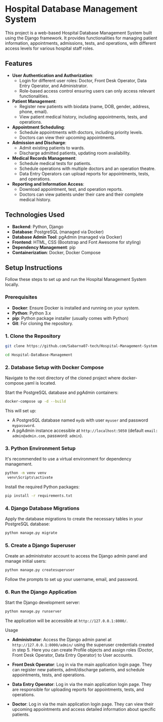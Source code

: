 # Hospital Database Management System

This project is a web-based Hospital Database Management System built using the Django framework. It provides functionalities for managing patient information, appointments, admissions, tests, and operations, with different access levels for various hospital staff roles.

## Features

* **User Authentication and Authorization**:
    * Login for different user roles: Doctor, Front Desk Operator, Data Entry Operator, and Administrator.
    * Role-based access control ensuring users can only access relevant functionalities.
* **Patient Management**:
    * Register new patients with biodata (name, DOB, gender, address, phone, email).
    * View patient medical history, including appointments, tests, and operations.
* **Appointment Scheduling**:
    * Schedule appointments with doctors, including priority levels.
    * Doctors can view their upcoming appointments.
* **Admission and Discharge**:
    * Admit existing patients to wards.
    * Discharge admitted patients, updating room availability.
* **Medical Records Management**:
    * Schedule medical tests for patients.
    * Schedule operations with multiple doctors and an operation theatre.
    * Data Entry Operators can upload reports for appointments, tests, and operations.
* **Reporting and Information Access**:
    * Download appointment, test, and operation reports.
    * Doctors can view patients under their care and their complete medical history.

## Technologies Used

* **Backend**: Python, Django
* **Database**: PostgreSQL (managed via Docker)
* **Database Admin Tool**: pgAdmin (managed via Docker)
* **Frontend**: HTML, CSS (Bootstrap and Font Awesome for styling)
* **Dependency Management**: pip
* **Containerization**: Docker, Docker Compose

## Setup Instructions

Follow these steps to set up and run the Hospital Management System locally.

### Prerequisites

* **Docker**: Ensure Docker is installed and running on your system.
* **Python**: Python 3.x
* **pip**: Python package installer (usually comes with Python)
* **Git**: For cloning the repository.

### 1. Clone the Repository

```bash
git clone https://github.com/Sabarna07-tech/Hospital-Management-System.git

cd Hospital-DataBase-Management
```

### 2. Database Setup with Docker Compose
Navigate to the root directory of the cloned project where docker-compose.yaml is located.

Start the PostgreSQL database and pgAdmin containers:

```bash
docker-compose up -d --build
```

This will set up:

* A PostgreSQL database named `mydb` with user `myuser` and password `mypassword`.
* A pgAdmin instance accessible at `http://localhost:5050` (default `email: admin@admin.com`, password: `admin`).

### 3. Python Environment Setup
It's recommended to use a virtual environment for dependency management.

```bash
python -m venv venv
 venv\Scripts\activate
```
Install the required Python packages:

```bash
pip install -r requirements.txt
```

### 4. Django Database Migrations

Apply the database migrations to create the necessary tables in your PostgreSQL database:
```bash
python manage.py migrate
```

### 5. Create a Django Superuser
Create an administrator account to access the Django admin panel and manage initial users:

```bash
python manage.py createsuperuser
```

Follow the prompts to set up your username, email, and password.

### 6. Run the Django Application
Start the Django development server:

```bash
python manage.py runserver
```
The application will be accessible at `http://127.0.0.1:8000/`.


Usage
* **Administrator**: Access the Django admin panel at `http://127.0.0.1:8000/admin/` using the superuser credentials created in step 5. Here you can create Profile objects and assign roles (Doctor, Front Desk Operator, Data Entry Operator) to User accounts.

* **Front Desk Operator**: Log in via the main application login page. They can register new patients, admit/discharge patients, and schedule appointments, tests, and operations.

* **Data Entry Operator**: Log in via the main application login page. They are responsible for uploading reports for appointments, tests, and operations.

* **Doctor**: Log in via the main application login page. They can view their upcoming appointments and access detailed information about specific patients.
